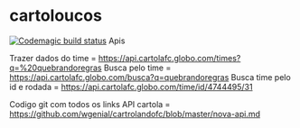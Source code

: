 # cartoloucos

[![Codemagic build status](https://api.codemagic.io/apps/5dd80ed5eda3b30018a01b2e/5dd80ed5eda3b30018a01b2d/status_badge.svg)](https://codemagic.io/apps/5dd80ed5eda3b30018a01b2e/5dd80ed5eda3b30018a01b2d/latest_build)
Apis

Trazer dados do time = https://api.cartolafc.globo.com/times?q=%20quebrandoregras
Busca pelo time = https://api.cartolafc.globo.com/busca?q=quebrandoregras
Busca time pelo id e rodada = https://api.cartolafc.globo.com/time/id/4744495/31

Codigo git com todos os links API cartola = https://github.com/wgenial/cartrolandofc/blob/master/nova-api.md
